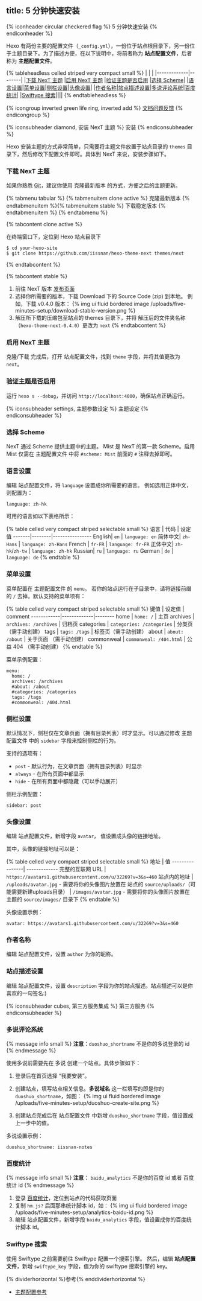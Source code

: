 title: 5 分钟快速安装
---

{% iconheader circular checkered flag %}
  5 分钟快速安装
{% endiconheader %}


Hexo 有两份主要的配置文件（`_config.yml`），一份位于站点根目录下，另一份位于主题目录下。为了描述方便，在以下说明中，将前者称为 **站点配置文件**，后者称为 **主题配置文件**。

{% tableheadless celled striped very compact small %}
| | |
|-------------|--------|
|[下载 NexT 主题](#下载_NexT_主题)        |[启用 NexT 主题](#启用_NexT_主题)        |[验证主题是否启用](#验证主题是否启用)       |[选择 Scheme](#选择_Scheme)|
|[语言设置](#语言设置)|[菜单设置](#菜单设置)|[侧栏设置](#侧栏设置)|[头像设置](#头像设置)|
|[作者名称](#作者名称)|[站点描述设置](#站点描述设置)|[多说评论系统](#多说评论系统)|[百度统计](#百度统计)|
|[Swiftype 搜索](#Swiftype_搜索)||||
{% endtableheadless %}

{% icongroup inverted green life ring, inverted add %}
[文档问题反馈](https://github.com/iissnan/theme-next/issues)
{% endicongroup %}

{% iconsubheader diamond, 安装 NexT 主题 %}
  安装
{% endiconsubheader %}

Hexo 安装主题的方式非常简单，只需要将主题文件放置于站点目录的 `themes` 目录下，然后修改下配置文件即可。具体到 NexT 来说，安装步骤如下。

### 下载 NexT 主题

如果你熟悉 [Git](http://git-scm.com/)，建议你使用 克隆最新版本 的方式，方便之后的主题更新。

{% tabmenu tabular %}
  {% tabmenuitem clone active %} 克隆最新版本 {% endtabmenuitem %}{% tabmenuitem stable %} 下载稳定版本 {% endtabmenuitem %}
{% endtabmenu %}

{% tabcontent clone active %}

在终端窗口下，定位到 Hexo 站点目录下

    $ cd your-hexo-site
    $ git clone https://github.com/iissnan/hexo-theme-next themes/next
 
{% endtabcontent %}

{% tabcontent stable %}
1. 前往 NexT 版本 [发布页面](https://github.com/iissnan/hexo-theme-next/releases)
1. 选择你所需要的版本，下载 Download 下的 Source Code (zip) 到本地。
    例如，下载 v0.4.0 版本：
    {% img ui fluid bordered image /uploads/five-minutes-setup/download-stable-version.png %}
1. 解压所下载的压缩包至站点的 themes 目录下，并将 解压后的文件夹名称（`hexo-theme-next-0.4.0`）更改为 `next`
{% endtabcontent %}
  


### 启用 NexT 主题

克隆/下载 完成后，打开 站点配置文件，找到 `theme` 字段，并将其值更改为 `next`。


### 验证主题是否启用
 
运行 `hexo s --debug`，并访问 `http://localhost:4000`，确保站点正确运行。





{% iconsubheader settings, 主题参数设定 %}
  主题设定
{% endiconsubheader %}

### 选择 Scheme

NexT 通过 Scheme 提供主题中的主题。 Mist 是 NexT 的第一款 Scheme。启用 Mist 仅需在 主题配置文件 中将 `#scheme: Mist` 前面的 `#` 注释去掉即可。

### 语言设置

编辑 站点配置文件，将 `language` 设置成你所需要的语言。
例如选用正体中文，则配置为：

    language: zh-hk


可用的语言如以下表格所示：

{% table celled very compact striped selectable small %}
语言   |    代码 |       设定值
-------|--------|----------------
English| `en`      | `language: en`
简体中文| `zh-Hans` | `language: zh-Hans`
French | `fr-FR`   | `language: fr-FR`
正体中文| `zh-hk`/`zh-tw` | `language: zh-hk`
Russian| `ru`      | `language: ru`
German | `de`      | `language: de`
{% endtable %}




### 菜单设置

菜单配置在 主题配置文件 的 `menu`。 若你的站点运行在子目录中，请将链接前缀的 `/` 去掉。默认支持的菜单项有：

{% table celled very compact striped selectable small %}
键值         |  设定值     | comment
------------|-------------|--------
home        | `home: /`                  | 主页
archives    | `archives: /archives`      | 归档页
categories  | `categories: /categories`  | 分类页（需手动创建）
tags        | `tags: /tags`              | 标签页（需手动创建）
about       | `about: /about`            | 关于页面 （需手动创建）
commonweal  | `commonweal: /404.html`   | 公益 404 （需手动创建）
{% endtable %}

菜单示例配置：

    menu:
      home: /
      archives: /archives
      #about: /about
      #categories: /categories
      tags: /tags
      #commonweal: /404.html



### 侧栏设置

默认情况下，侧栏仅在文章页面（拥有目录列表）时才显示。可以通过修改 主题配置文件 中的 `sidebar` 字段来控制侧栏的行为。

支持的选项有：

- `post`    - 默认行为，在文章页面（拥有目录列表）时显示
- `always`  - 在所有页面中都显示
- `hide`    - 在所有页面中都隐藏（可以手动展开）


侧栏示例配置：

    sidebar: post

### 头像设置

编辑 站点配置文件，新增字段 `avatar`， 值设置成头像的链接地址。

其中，头像的链接地址可以是：

{% table celled very compact striped selectable small %}
地址 | 值
----------------| -------------
完整的互联网 URL | `https://avatars1.githubusercontent.com/u/32269?v=3&s=460`
站点内的地址     | `/uploads/avatar.jpg`  - 需要将你的头像图片放置在 站点的 `source/uploads/`（可能需要新建uploads目录）
 | `/images/avatar.jpg`   - 需要将你的头像图片放置在 主题的 `source/images/` 目录下 
{% endtable %}


头像设置示例： 

    avatar: https://avatars1.githubusercontent.com/u/32269?v=3&s=460


### 作者名称

编辑 站点配置文件，设置 `author` 为你的昵称。


### 站点描述设置

编辑 站点配置文件，设置 `description` 字段为你的站点描述。站点描述可以是你喜欢的一句签名:)





{% iconsubheader cubes, 第三方服务集成 %}
  第三方服务
{% endiconsubheader %}

### 多说评论系统

{% message info small %}
**注意**：`duoshuo_shortname` 不是你的多说登录的 id
{% endmessage %}

使用多说前需要先在 多说 创建一个站点。具体步骤如下：

1. 登录后在首页选择 “我要安装”。
1. 创建站点，填写站点相关信息。**多说域名** 这一栏填写的即是你的 `duoshuo_shortname`，如图：
    {% img ui fluid bordered image /uploads/five-minutes-setup/duoshuo-create-site.png %}

1. 创建站点完成后在 站点配置文件 中新增 `duoshuo_shortname` 字段，值设置成上一步中的值。

多说设置示例：

    duoshuo_shortname: iissnan-notes


### 百度统计

{% message info small %}
**注意**： `baidu_analytics` 不是你的百度 id 或者 百度统计 id
{% endmessage %}

1. 登录 [百度统计](http://tongji.baidu.com/)，定位到站点的代码获取页面
1. 复制 `hm.js?` 后面那串统计脚本 id，如：
    {% img ui fluid bordered image /uploads/five-minutes-setup/analytics-baidu-id.png %}
1. 编辑 站点配置文件，新增字段 `baidu_analytics` 字段，值设置成你的百度统计脚本 id。


### Swiftype 搜索

使用 Swiftype 之前需要前往 Swiftype 配置一个搜索引擎。
然后，编辑 **站点配置文件**，新增 `swiftype_key` 字段，值为你的 swiftype 搜索引擎的 key。


{% dividerhorizontal %}参考{% enddividerhorizontal %}

- [主题配置参考](https://github.com/iissnan/hexo-theme-next/wiki/%E4%B8%BB%E9%A2%98%E9%85%8D%E7%BD%AE%E5%8F%82%E8%80%83)
